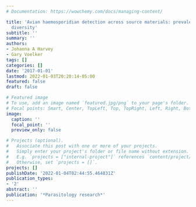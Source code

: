 ```yaml
---
# Documentation: https://wowchemy.com/docs/managing-content/

title: 'Avian haemosporidian detection across source materials: prevalence and genetic
  diversity'
subtitle: ''
summary: ''
authors:
- Johanna A Harvey
- Gary Voelker
tags: []
categories: []
date: '2017-01-01'
lastmod: 2022-01-03T20:20:14-05:00
featured: false
draft: false

# Featured image
# To use, add an image named `featured.jpg/png` to your page's folder.
# Focal points: Smart, Center, TopLeft, Top, TopRight, Left, Right, BottomLeft, Bottom, BottomRight.
image:
  caption: ''
  focal_point: ''
  preview_only: false

# Projects (optional).
#   Associate this post with one or more of your projects.
#   Simply enter your project's folder or file name without extension.
#   E.g. `projects = ["internal-project"]` references `content/project/deep-learning/index.md`.
#   Otherwise, set `projects = []`.
projects: []
publishDate: '2022-01-04T02:44:55.464831Z'
publication_types:
- '2'
abstract: ''
publication: '*Parasitology research*'
---
```


